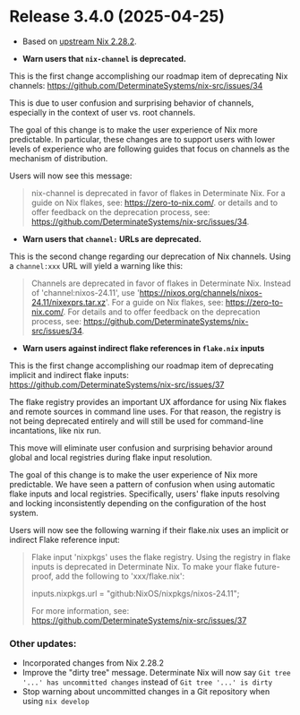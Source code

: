 # Release 3.4.0 (2025-04-25)

* Based on [upstream Nix 2.28.2](../release-notes/rl-2.28.md).

* **Warn users that `nix-channel` is deprecated.**

This is the first change accomplishing our roadmap item of deprecating Nix channels: https://github.com/DeterminateSystems/nix-src/issues/34

This is due to user confusion and surprising behavior of channels, especially in the context of user vs. root channels.

The goal of this change is to make the user experience of Nix more predictable.
In particular, these changes are to support users with lower levels of experience who are following guides that focus on channels as the mechanism of distribution.

Users will now see this message:

> nix-channel is deprecated in favor of flakes in Determinate Nix. For a guide on Nix flakes, see: https://zero-to-nix.com/.  or details and to offer feedback on the deprecation process, see: https://github.com/DeterminateSystems/nix-src/issues/34.


* **Warn users that `channel:` URLs are deprecated.**

This is the second change regarding our deprecation of Nix channels.
Using a `channel:xxx` URL will yield a warning like this:

> Channels are deprecated in favor of flakes in Determinate Nix. Instead of 'channel:nixos-24.11', use 'https://nixos.org/channels/nixos-24.11/nixexprs.tar.xz'. For a guide on Nix flakes, see: https://zero-to-nix.com/. For details and to offer feedback on the deprecation process, see: https://github.com/DeterminateSystems/nix-src/issues/34.

* **Warn users against indirect flake references in `flake.nix` inputs**

This is the first change accomplishing our roadmap item of deprecating implicit and indirect flake inputs: https://github.com/DeterminateSystems/nix-src/issues/37

The flake registry provides an important UX affordance for using Nix flakes and remote sources in command line uses.
For that reason, the registry is not being deprecated entirely and will still be used for command-line incantations, like nix run.

This move will eliminate user confusion and surprising behavior around global and local registries during flake input resolution.

The goal of this change is to make the user experience of Nix more predictable.
We have seen a pattern of confusion when using automatic flake inputs and local registries.
Specifically, users' flake inputs resolving and locking inconsistently depending on the configuration of the host system.

Users will now see the following warning if their flake.nix uses an implicit or indirect Flake reference input:

> Flake input 'nixpkgs' uses the flake registry. Using the registry in flake inputs is deprecated in Determinate Nix. To make your flake future-proof, add the following to 'xxx/flake.nix':
>
>  inputs.nixpkgs.url = "github:NixOS/nixpkgs/nixos-24.11";
>
> For more information, see: https://github.com/DeterminateSystems/nix-src/issues/37


### Other updates:

* Incorporated changes from Nix 2.28.2
* Improve the "dirty tree" message. Determinate Nix will now say `Git tree '...' has uncommitted changes` instead of `Git tree '...' is dirty`
* Stop warning about uncommitted changes in a Git repository when using `nix develop`
